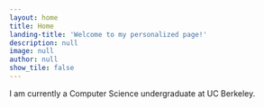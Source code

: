 ```yaml
---
layout: home
title: Home
landing-title: 'Welcome to my personalized page!'
description: null
image: null
author: null
show_tile: false
---
```


I am currently a Computer Science undergraduate at UC Berkeley.
